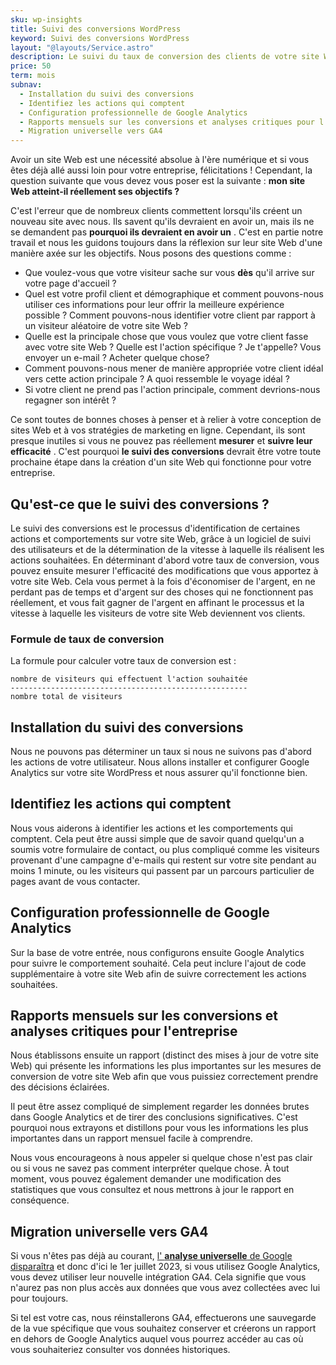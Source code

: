 ```yaml
---
sku: wp-insights
title: Suivi des conversions WordPress
keyword: Suivi des conversions WordPress
layout: "@layouts/Service.astro"
description: Le suivi du taux de conversion des clients de votre site WordPress est fondamental pour toute décision que vous prenez avec votre site Web. Nous nous occupons de tous les aspects techniques pour vous.
price: 50
term: mois
subnav:
  - Installation du suivi des conversions
  - Identifiez les actions qui comptent
  - Configuration professionnelle de Google Analytics
  - Rapports mensuels sur les conversions et analyses critiques pour l'entreprise
  - Migration universelle vers GA4
---
```


Avoir un site Web est une nécessité absolue à l'ère numérique et si vous êtes déjà allé aussi loin pour votre entreprise, félicitations ! Cependant, la question suivante que vous devez vous poser est la suivante : **mon site Web atteint-il réellement ses objectifs ?**

C'est l'erreur que de nombreux clients commettent lorsqu'ils créent un nouveau site avec nous. Ils savent qu'ils devraient en avoir un, mais ils ne se demandent pas **pourquoi ils devraient en avoir un** . C'est en partie notre travail et nous les guidons toujours dans la réflexion sur leur site Web d'une manière axée sur les objectifs. Nous posons des questions comme :

- Que voulez-vous que votre visiteur sache sur vous **dès** qu'il arrive sur votre page d'accueil ?
- Quel est votre profil client et démographique et comment pouvons-nous utiliser ces informations pour leur offrir la meilleure expérience possible ? Comment pouvons-nous identifier votre client par rapport à un visiteur aléatoire de votre site Web ?
- Quelle est la principale chose que vous voulez que votre client fasse avec votre site Web ? Quelle est l'action spécifique ? Je t'appelle? Vous envoyer un e-mail ? Acheter quelque chose?
- Comment pouvons-nous mener de manière appropriée votre client idéal vers cette action principale ? A quoi ressemble le voyage idéal ?
- Si votre client ne prend pas l'action principale, comment devrions-nous regagner son intérêt ?

Ce sont toutes de bonnes choses à penser et à relier à votre conception de sites Web et à vos stratégies de marketing en ligne. Cependant, ils sont presque inutiles si vous ne pouvez pas réellement **mesurer** et **suivre leur efficacité** . C'est pourquoi **le suivi des conversions** devrait être votre toute prochaine étape dans la création d'un site Web qui fonctionne pour votre entreprise.

## Qu'est-ce que le suivi des conversions ?

Le suivi des conversions est le processus d'identification de certaines actions et comportements sur votre site Web, grâce à un logiciel de suivi des utilisateurs et de la détermination de la vitesse à laquelle ils réalisent les actions souhaitées. En déterminant d'abord votre taux de conversion, vous pouvez ensuite mesurer l'efficacité des modifications que vous apportez à votre site Web. Cela vous permet à la fois d'économiser de l'argent, en ne perdant pas de temps et d'argent sur des choses qui ne fonctionnent pas réellement, et vous fait gagner de l'argent en affinant le processus et la vitesse à laquelle les visiteurs de votre site Web deviennent vos clients.

### Formule de taux de conversion

La formule pour calculer votre taux de conversion est :

```
nombre de visiteurs qui effectuent l'action souhaitée
-----------------------------------------------------
nombre total de visiteurs
```

## Installation du suivi des conversions

Nous ne pouvons pas déterminer un taux si nous ne suivons pas d'abord les actions de votre utilisateur. Nous allons installer et configurer Google Analytics sur votre site WordPress et nous assurer qu'il fonctionne bien.

## Identifiez les actions qui comptent

Nous vous aiderons à identifier les actions et les comportements qui comptent. Cela peut être aussi simple que de savoir quand quelqu'un a soumis votre formulaire de contact, ou plus compliqué comme les visiteurs provenant d'une campagne d'e-mails qui restent sur votre site pendant au moins 1 minute, ou les visiteurs qui passent par un parcours particulier de pages avant de vous contacter.

## Configuration professionnelle de Google Analytics

Sur la base de votre entrée, nous configurons ensuite Google Analytics pour suivre le comportement souhaité. Cela peut inclure l'ajout de code supplémentaire à votre site Web afin de suivre correctement les actions souhaitées.

## Rapports mensuels sur les conversions et analyses critiques pour l'entreprise

Nous établissons ensuite un rapport (distinct des mises à jour de votre site Web) qui présente les informations les plus importantes sur les mesures de conversion de votre site Web afin que vous puissiez correctement prendre des décisions éclairées.

Il peut être assez compliqué de simplement regarder les données brutes dans Google Analytics et de tirer des conclusions significatives. C'est pourquoi nous extrayons et distillons pour vous les informations les plus importantes dans un rapport mensuel facile à comprendre.

Nous vous encourageons à nous appeler si quelque chose n'est pas clair ou si vous ne savez pas comment interpréter quelque chose. À tout moment, vous pouvez également demander une modification des statistiques que vous consultez et nous mettrons à jour le rapport en conséquence.

## Migration universelle vers GA4

Si vous n'êtes pas déjà au courant, [l' **analyse universelle** de Google disparaîtra](https://support.google.com/analytics/answer/11583528?hl=en) et donc d'ici le 1er juillet 2023, si vous utilisez Google Analytics, vous devez utiliser leur nouvelle intégration GA4. Cela signifie que vous n'aurez pas non plus accès aux données que vous avez collectées avec lui pour toujours.

Si tel est votre cas, nous réinstallerons GA4, effectuerons une sauvegarde de la vue spécifique que vous souhaitez conserver et créerons un rapport en dehors de Google Analytics auquel vous pourrez accéder au cas où vous souhaiteriez consulter vos données historiques.
